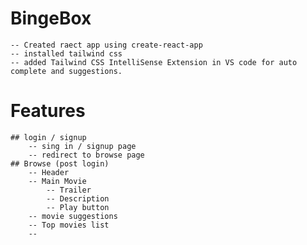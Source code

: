 # BingeBox
    -- Created raect app using create-react-app
    -- installed tailwind css
    -- added Tailwind CSS IntelliSense Extension in VS code for auto complete and suggestions.

# Features
    ## login / signup
        -- sing in / signup page
        -- redirect to browse page
    ## Browse (post login)
        -- Header
        -- Main Movie
            -- Trailer
            -- Description
            -- Play button
        -- movie suggestions
        -- Top movies list
        -- 